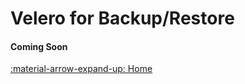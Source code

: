 # Velero for Backup/Restore

#### Coming Soon

[:material-arrow-expand-up:  Home](../index.md "Home Page")
